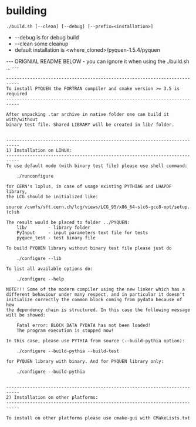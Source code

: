# building


`./build.sh [--clean] [--debug] [--prefix=<installation>]`

- --debug is for debug build
- --clean some cleanup
- default installation is <where_cloned>/pyquen-1.5.4/pyquen

--- ORIGNIAL README BELOW - you can ignore it when using the ./build.sh ... ---

	---------------------------------------------------------------------------
	To install PYQUEN the FORTRAN compiler and cmake version >= 3.5 is required
	---------------------------------------------------------------------------
	
	After unpacking .tar archive in native folder one can build it with/without
	binary test file. Shared LIBRARY will be created in lib/ folder. 


	---------------------------------------------------------------------------
	1) Installation on LINUX:
	---------------------------------------------------------------------------
	To use default mode (with binary test file) please use shell command:

		./runconfigure
 
	for CERN's lxplus, in case of usage existing PYTHIA6 and LHAPDF library,
	the LCG should be initialized like:
	
	source /cvmfs/sft.cern.ch/lcg/views/LCG_95/x86_64-slc6-gcc8-opt/setup.(c)sh

	The result would be placed to folder ../PYQUEN:
		lib/ 		- library folder
		PyInput		- input parameters text file for tests
		pyquen_test	- test binary file

	To build PYQUEN library without binary test file please just do

		./configure --lib

	To list all available options do:

		./configure --help

	NOTE!!! Some of the modern compiler using the new linker which has a 
	different behaviour under many respect, and in particular it doesn't
	initialize correctly the common block coming from pydata because of how
	the dependency chain is structured. In this case the following message
	will be showed:

		Fatal error: BLOCK DATA PYDATA has not been loaded!
 		The program execution is stopped now!

	In this case, please use PYTHIA from source (--build-pythia option):

		./configure --build-pythia --build-test

	for PYQUEN library with binary. And for PYQUEN library only:

		./configure --build-pythia


	---------------------------------------------------------------------------
	2) Installation on other platforms: 
	---------------------------------------------------------------------------

	To install on other platforms please use cmake-gui with CMakeLists.txt
